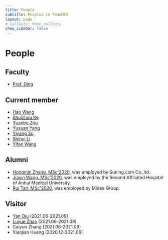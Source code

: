 ```yaml
---
title: People
subtitle: Peoples in TeamMIS
layout: page
# callouts: home_callouts
show_sidebar: false
---
```


# People

## Faculty

- [Prof. Ding](http://faculty.hfut.edu.cn/~uUFn2m/zh_CN/index.htm)

## Current member

- [Hao Wang](https://waynehfut.com/)
- [Shuizhou Ke](https://github.com/ksz-creat)
- [Yuanbo Zhu](https://github.com/xthc)
- [Yuxuan Yang](https://github.com/trigger26)
- [Yiyang Su](https://github.com/syypretend)
- [Shihui Li](https://github.com/Li0316)
- [Yifan Wang](https://github.com/Graves-2077)

## Alumni

- [Hongmin Zhang, MSc'2020,](https://github.com/Vikenmin) was employed by Suning.com Co.,ltd.
- [Jiaxin Wang, MSc'2020,](https://github.com/jiaxinshiwo) was employed by the Second Affiliated Hospital of Anhui Medical University.
- [Rui Tan, MSc'2020,](https://github.com/Terry-tr) was employed by Midea Group.


## Visitor

- [Yan Qiu](https://github.com/qyhfut) (2021.06-2021.09)
- [Luyue Zhao](https://innocentius.tech/) (2021.06-2021.09)
- Caiyun Zhang  (2021.06-2021.09)
- Xiaojian Huang (2020.12-2021.06)
